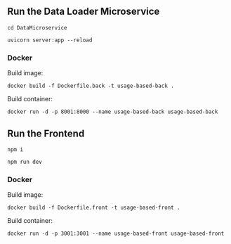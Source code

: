 ## Run the Data Loader Microservice 
```
cd DataMicroservice
```

````
uvicorn server:app --reload
````

### Docker

Build image:
```
docker build -f Dockerfile.back -t usage-based-back .
```

Build container:
```
docker run -d -p 8001:8000 --name usage-based-back usage-based-back
```

## Run the Frontend 
```
npm i 
```

```
npm run dev
```

### Docker

Build image:
```
docker build -f Dockerfile.front -t usage-based-front .
```

Build container:
```
docker run -d -p 3001:3001 --name usage-based-front usage-based-front
```
